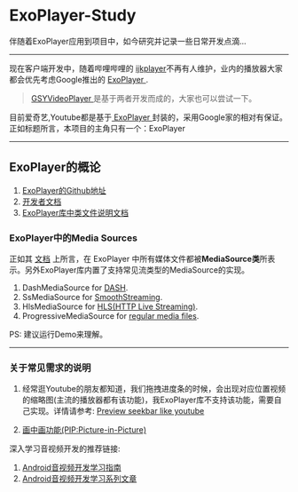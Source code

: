 <!--
 * @Author: BertKing
 * @version: 
 * @Date: 2020-09-02 20:26:00
 * @LastEditors: BertKing
 * @LastEditTime: 2020-09-03 11:54:37
 * @FilePath: /ExoPlayer-Study/README.md
 * @Description: 
-->
# ExoPlayer-Study
伴随着ExoPlayer应用到项目中，如今研究并记录一些日常开发点滴...

---
现在客户端开发中，随着哔哩哔哩的 [ijkplayer](https://github.com/bilibili/ijkplayer)不再有人维护，业内的播放器大家都会优先考虑Google推出的 [ ExoPlayer ](https://github.com/google/ExoPlayer).
> [GSYVideoPlayer
](https://github.com/CarGuo/GSYVideoPlayer)是基于两者开发而成的，大家也可以尝试一下。



目前爱奇艺,Youtube都是基于[ ExoPlayer ](https://github.com/google/ExoPlayer)封装的，采用Google家的相对有保证。正如标题所言，本项目的主角只有一个：ExoPlayer

---
##  ExoPlayer的概论

1. [ExoPlayer的Github地址](https://github.com/google/ExoPlayer)
2. [开发者文档](https://exoplayer.dev/hello-world.html)
3. [ExoPlayer库中类文件说明文档](https://exoplayer.dev/doc/reference/)

### ExoPlayer中的Media Sources
正如其 [文档](https://exoplayer.dev/media-sources.html) 上所言，在 ExoPlayer 中所有媒体文件都被**MediaSource类**所表示。另外ExoPlayer库内置了支持常见流类型的MediaSource的实现。
1. DashMediaSource for [DASH](https://exoplayer.dev/dash.html).
2. SsMediaSource for [SmoothStreaming](https://exoplayer.dev/smoothstreaming.html).
3. HlsMediaSource for [HLS(HTTP Live Streaming)](https://exoplayer.dev/hls.html).
4. ProgressiveMediaSource for [regular media files](https://exoplayer.dev/progressive.html).







PS: 建议运行Demo来理解。


---
### 关于常见需求的说明
1. 经常逛Youtube的朋友都知道，我们拖拽进度条的时候，会出现对应位置视频的缩略图(主流的播放器都有该功能)，我ExoPlayer库不支持该功能，需要自己实现。详情请参考: [Preview seekbar like youtube ](https://github.com/google/ExoPlayer/issues/5254)

2. [画中画功能(PIP:Picture-in-Picture)](https://developer.android.com/guide/topics/ui/picture-in-picture#java)




深入学习音视频开发的推荐链接:

1. [Android音视频开发学习指南](https://zhuanlan.zhihu.com/p/28518637)
2. [Android音视频开发学习系列文章](https://juejin.im/post/6844903949451919368)